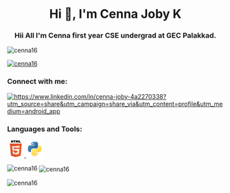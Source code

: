 <h1 align="center">Hi 👋, I'm Cenna Joby K</h1>
<h3 align="center">Hii All I'm Cenna first year CSE undergrad at GEC Palakkad.</h3>

<p align="left"> <img src="https://komarev.com/ghpvc/?username=cenna16&label=Profile%20views&color=0e75b6&style=flat" alt="cenna16" /> </p>

<p align="left"> <a href="https://github.com/ryo-ma/github-profile-trophy"><img src="https://github-profile-trophy.vercel.app/?username=cenna16" alt="cenna16" /></a> </p>

<h3 align="left">Connect with me:</h3>
<p align="left">
<a href="https://linkedin.com/in/https://www.linkedin.com/in/cenna-joby-4a2270338?utm_source=share&utm_campaign=share_via&utm_content=profile&utm_medium=android_app" target="blank"><img align="center" src="https://raw.githubusercontent.com/rahuldkjain/github-profile-readme-generator/master/src/images/icons/Social/linked-in-alt.svg" alt="https://www.linkedin.com/in/cenna-joby-4a2270338?utm_source=share&utm_campaign=share_via&utm_content=profile&utm_medium=android_app" height="30" width="40" /></a>
</p>

<h3 align="left">Languages and Tools:</h3>
<p align="left"> <a href="https://www.w3.org/html/" target="_blank" rel="noreferrer"> <img src="https://raw.githubusercontent.com/devicons/devicon/master/icons/html5/html5-original-wordmark.svg" alt="html5" width="40" height="40"/> </a> <a href="https://www.python.org" target="_blank" rel="noreferrer"> <img src="https://raw.githubusercontent.com/devicons/devicon/master/icons/python/python-original.svg" alt="python" width="40" height="40"/> </a> </p>

<p><img align="left" src="https://github-readme-stats.vercel.app/api/top-langs?username=cenna16&show_icons=true&locale=en&layout=compact" alt="cenna16" /></p>

<p>&nbsp;<img align="center" src="https://github-readme-stats.vercel.app/api?username=cenna16&show_icons=true&locale=en" alt="cenna16" /></p>

<p><img align="center" src="https://github-readme-streak-stats.herokuapp.com/?user=cenna16&" alt="cenna16" /></p>
